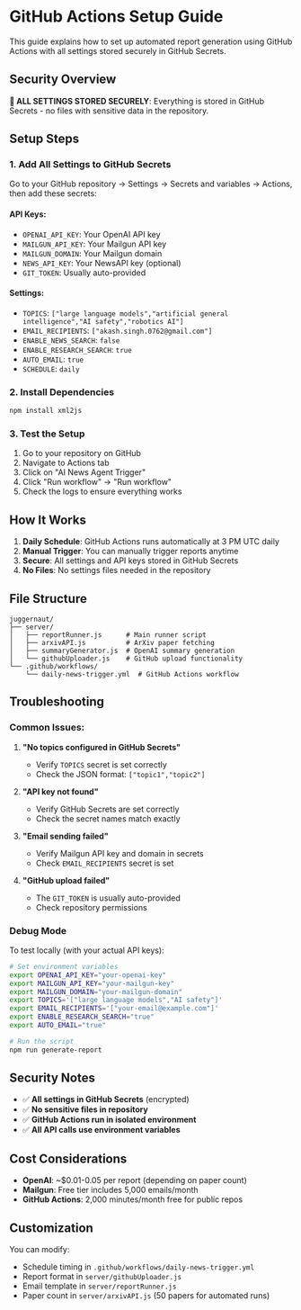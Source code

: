 # GitHub Actions Setup Guide

This guide explains how to set up automated report generation using GitHub Actions with all settings stored securely in GitHub Secrets.

## Security Overview

**🔐 ALL SETTINGS STORED SECURELY**: Everything is stored in GitHub Secrets - no files with sensitive data in the repository.

## Setup Steps

### 1. Add All Settings to GitHub Secrets

Go to your GitHub repository → Settings → Secrets and variables → Actions, then add these secrets:

#### **API Keys:**
- `OPENAI_API_KEY`: Your OpenAI API key
- `MAILGUN_API_KEY`: Your Mailgun API key  
- `MAILGUN_DOMAIN`: Your Mailgun domain
- `NEWS_API_KEY`: Your NewsAPI key (optional)
- `GIT_TOKEN`: Usually auto-provided

#### **Settings:**
- `TOPICS`: `["large language models","artificial general intelligence","AI safety","robotics AI"]`
- `EMAIL_RECIPIENTS`: `["akash.singh.0762@gmail.com"]`
- `ENABLE_NEWS_SEARCH`: `false`
- `ENABLE_RESEARCH_SEARCH`: `true`
- `AUTO_EMAIL`: `true`
- `SCHEDULE`: `daily`

### 2. Install Dependencies

```bash
npm install xml2js
```

### 3. Test the Setup

1. Go to your repository on GitHub
2. Navigate to Actions tab
3. Click on "AI News Agent Trigger"
4. Click "Run workflow" → "Run workflow"
5. Check the logs to ensure everything works

## How It Works

1. **Daily Schedule**: GitHub Actions runs automatically at 3 PM UTC daily
2. **Manual Trigger**: You can manually trigger reports anytime
3. **Secure**: All settings and API keys stored in GitHub Secrets
4. **No Files**: No settings files needed in the repository

## File Structure

```
juggernaut/
├── server/
│   ├── reportRunner.js      # Main runner script
│   ├── arxivAPI.js          # ArXiv paper fetching
│   ├── summaryGenerator.js  # OpenAI summary generation
│   └── githubUploader.js    # GitHub upload functionality
└── .github/workflows/
    └── daily-news-trigger.yml  # GitHub Actions workflow
```

## Troubleshooting

### Common Issues:

1. **"No topics configured in GitHub Secrets"**
   - Verify `TOPICS` secret is set correctly
   - Check the JSON format: `["topic1","topic2"]`

2. **"API key not found"**
   - Verify GitHub Secrets are set correctly
   - Check the secret names match exactly

3. **"Email sending failed"**
   - Verify Mailgun API key and domain in secrets
   - Check `EMAIL_RECIPIENTS` secret is set

4. **"GitHub upload failed"**
   - The `GIT_TOKEN` is usually auto-provided
   - Check repository permissions

### Debug Mode

To test locally (with your actual API keys):

```bash
# Set environment variables
export OPENAI_API_KEY="your-openai-key"
export MAILGUN_API_KEY="your-mailgun-key"
export MAILGUN_DOMAIN="your-mailgun-domain"
export TOPICS='["large language models","AI safety"]'
export EMAIL_RECIPIENTS='["your-email@example.com"]'
export ENABLE_RESEARCH_SEARCH="true"
export AUTO_EMAIL="true"

# Run the script
npm run generate-report
```

## Security Notes

- ✅ **All settings in GitHub Secrets** (encrypted)
- ✅ **No sensitive files in repository**
- ✅ **GitHub Actions run in isolated environment**
- ✅ **All API calls use environment variables**

## Cost Considerations

- **OpenAI**: ~$0.01-0.05 per report (depending on paper count)
- **Mailgun**: Free tier includes 5,000 emails/month
- **GitHub Actions**: 2,000 minutes/month free for public repos

## Customization

You can modify:
- Schedule timing in `.github/workflows/daily-news-trigger.yml`
- Report format in `server/githubUploader.js`
- Email template in `server/reportRunner.js`
- Paper count in `server/arxivAPI.js` (50 papers for automated runs)